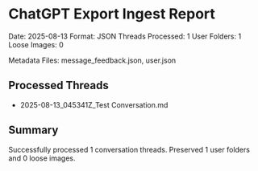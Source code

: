 # ChatGPT Export Ingest Report

Date: 2025-08-13
Format: JSON
Threads Processed: 1
User Folders: 1
Loose Images: 0

Metadata Files: message_feedback.json, user.json

## Processed Threads

- 2025-08-13_045341Z_Test Conversation.md

## Summary

Successfully processed 1 conversation threads.
Preserved 1 user folders and 0 loose images.
